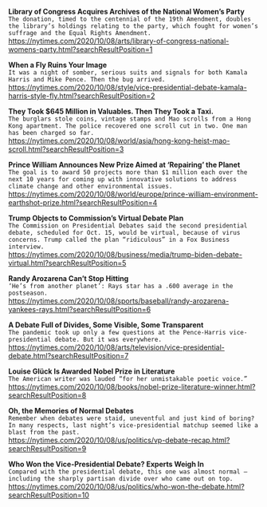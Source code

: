**Library of Congress Acquires Archives of the National Women’s Party**\
`The donation, timed to the centennial of the 19th Amendment, doubles the library’s holdings relating to the party, which fought for women’s suffrage and the Equal Rights Amendment.`\
https://nytimes.com/2020/10/08/arts/library-of-congress-national-womens-party.html?searchResultPosition=1

**When a Fly Ruins Your Image**\
`It was a night of somber, serious suits and signals for both Kamala Harris and Mike Pence. Then the bug arrived.`\
https://nytimes.com/2020/10/08/style/vice-presidential-debate-kamala-harris-style-fly.html?searchResultPosition=2

**They Took $645 Million in Valuables. Then They Took a Taxi.**\
`The burglars stole coins, vintage stamps and Mao scrolls from a Hong Kong apartment. The police recovered one scroll cut in two. One man has been charged so far.`\
https://nytimes.com/2020/10/08/world/asia/hong-kong-heist-mao-scroll.html?searchResultPosition=3

**Prince William Announces New Prize Aimed at ‘Repairing’ the Planet**\
`The goal is to award 50 projects more than $1 million each over the next 10 years for coming up with innovative solutions to address climate change and other environmental issues.`\
https://nytimes.com/2020/10/08/world/europe/prince-william-environment-earthshot-prize.html?searchResultPosition=4

**Trump Objects to Commission’s Virtual Debate Plan**\
`The Commission on Presidential Debates said the second presidential debate, scheduled for Oct. 15, would be virtual, because of virus concerns. Trump called the plan “ridiculous” in a Fox Business interview.`\
https://nytimes.com/2020/10/08/business/media/trump-biden-debate-virtual.html?searchResultPosition=5

**Randy Arozarena Can’t Stop Hitting**\
`‘He’s from another planet’: Rays star has a .600 average in the postseason.`\
https://nytimes.com/2020/10/08/sports/baseball/randy-arozarena-yankees-rays.html?searchResultPosition=6

**A Debate Full of Divides, Some Visible, Some Transparent**\
`The pandemic took up only a few questions at the Pence-Harris vice-presidential debate. But it was everywhere.`\
https://nytimes.com/2020/10/08/arts/television/vice-presidential-debate.html?searchResultPosition=7

**Louise Glück Is Awarded Nobel Prize in Literature**\
`The American writer was lauded “for her unmistakable poetic voice.”`\
https://nytimes.com/2020/10/08/books/nobel-prize-literature-winner.html?searchResultPosition=8

**Oh, the Memories of Normal Debates**\
`Remember when debates were staid, uneventful and just kind of boring? In many respects, last night’s vice-presidential matchup seemed like a blast from the past.`\
https://nytimes.com/2020/10/08/us/politics/vp-debate-recap.html?searchResultPosition=9

**Who Won the Vice-Presidential Debate? Experts Weigh In**\
`Compared with the presidential debate, this one was almost normal — including the sharply partisan divide over who came out on top.`\
https://nytimes.com/2020/10/08/us/politics/who-won-the-debate.html?searchResultPosition=10

